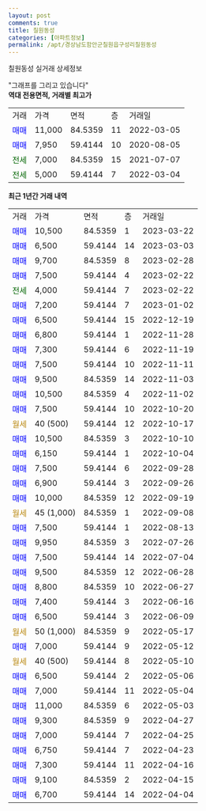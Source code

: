 ```yaml
---
layout: post
comments: true
title: 칠원동성
categories: [아파트정보]
permalink: /apt/경상남도함안군칠원읍구성리칠원동성
---
```


칠원동성 실거래 상세정보

<script type="text/javascript">
  google.charts.load('current', {'packages':['line', 'corechart']});
  google.charts.setOnLoadCallback(drawChart);

  function drawChart() {
    var data = new google.visualization.DataTable();
    data.addColumn('date', '거래일');
    data.addColumn('number', "매매");
    data.addColumn('number', "전세");
    data.addColumn('number', "전매");

    data.addRows([[new Date(Date.parse("2023-03-22")), 10500, null, null], [new Date(Date.parse("2023-03-03")), 6500, null, null], [new Date(Date.parse("2023-02-28")), 9700, null, null], [new Date(Date.parse("2023-02-22")), 7500, null, null], [new Date(Date.parse("2023-02-22")), null, 4000, null], [new Date(Date.parse("2023-01-02")), 7200, null, null], [new Date(Date.parse("2022-12-19")), 6500, null, null], [new Date(Date.parse("2022-11-28")), 6800, null, null], [new Date(Date.parse("2022-11-19")), 7300, null, null], [new Date(Date.parse("2022-11-11")), 7500, null, null], [new Date(Date.parse("2022-11-03")), 9500, null, null], [new Date(Date.parse("2022-11-02")), 10500, null, null], [new Date(Date.parse("2022-10-20")), 7500, null, null], [new Date(Date.parse("2022-10-17")), null, null, null], [new Date(Date.parse("2022-10-10")), 10500, null, null], [new Date(Date.parse("2022-10-04")), 6150, null, null], [new Date(Date.parse("2022-09-28")), 7500, null, null], [new Date(Date.parse("2022-09-26")), 6900, null, null], [new Date(Date.parse("2022-09-19")), 10000, null, null], [new Date(Date.parse("2022-09-08")), null, null, null], [new Date(Date.parse("2022-08-13")), 7500, null, null], [new Date(Date.parse("2022-07-26")), 9950, null, null], [new Date(Date.parse("2022-07-04")), 7500, null, null], [new Date(Date.parse("2022-06-28")), 9500, null, null], [new Date(Date.parse("2022-06-27")), 8800, null, null], [new Date(Date.parse("2022-06-16")), 7400, null, null], [new Date(Date.parse("2022-06-09")), 6500, null, null], [new Date(Date.parse("2022-05-17")), null, null, null], [new Date(Date.parse("2022-05-12")), 7000, null, null], [new Date(Date.parse("2022-05-10")), null, null, null], [new Date(Date.parse("2022-05-06")), 6500, null, null], [new Date(Date.parse("2022-05-04")), 7000, null, null], [new Date(Date.parse("2022-05-03")), 11000, null, null], [new Date(Date.parse("2022-04-27")), 9300, null, null], [new Date(Date.parse("2022-04-25")), 7000, null, null], [new Date(Date.parse("2022-04-23")), 6750, null, null], [new Date(Date.parse("2022-04-16")), 7300, null, null], [new Date(Date.parse("2022-04-15")), 9100, null, null], [new Date(Date.parse("2022-04-04")), 6700, null, null]]);

    var options = {
      hAxis: {
        format: 'yyyy/MM/dd'
      },    
      lineWidth: 0,
      pointsVisible: true,    
      title: '최근 1년간 유형별 실거래가 분포',
      legend: { position: 'bottom' }
    };

    var formatter = new google.visualization.NumberFormat({pattern:'###,###'} );
    formatter.format(data, 1);
    formatter.format(data, 2);
    
    setTimeout(function() {
        var chart = new google.visualization.LineChart(document.getElementById('columnchart_material'));
        chart.draw(data, (options));
        document.getElementById('loading').style.display = 'none';
    }, 200);
  }
</script>


<div id="loading" style="z-index:20; display: block; margin-left: 0px">"그래프를 그리고 있습니다"</div>
<div id="columnchart_material" style="width: 95%; margin-left: 0px; display: block"></div>
<!-- contents start -->
<b>역대 전용면적, 거래별 최고가</b>
<table class="sortable">
    <tr>
      <td>거래</td>
      <td>가격</td>
      <td>면적</td>
      <td>층</td>
      <td>거래일</td>
    </tr>
        <tr>
          <td><a style="color: blue">매매</a></td>
          <td>11,000</td>
          <td>84.5359</td>
          <td>11</td>
          <td>2022-03-05</td>
        </tr>            <tr>
          <td><a style="color: blue">매매</a></td>
          <td>7,950</td>
          <td>59.4144</td>
          <td>10</td>
          <td>2020-08-05</td>
        </tr>        
        <tr>
              <td><a style="color: darkgreen">전세</a></td>
              <td>7,000</td>
              <td>84.5359</td>
              <td>15</td>
              <td>2021-07-07</td>
            </tr>            <tr>
              <td><a style="color: darkgreen">전세</a></td>
              <td>5,000</td>
              <td>59.4144</td>
              <td>7</td>
              <td>2022-03-04</td>
            </tr>        
    
</table>

<b>최근 1년간 거래 내역</b>

<table class="sortable">
    <tr>
      <td>거래</td>
      <td>가격</td>
      <td>면적</td>
      <td>층</td>
      <td>거래일</td>
    </tr>
    <tr>
      <td><a style="color: blue">매매</a></td>
      <td>10,500</td>
      <td>84.5359</td>
      <td>1</td>
      <td>2023-03-22</td>
    </tr>          <tr>
      <td><a style="color: blue">매매</a></td>
      <td>6,500</td>
      <td>59.4144</td>
      <td>14</td>
      <td>2023-03-03</td>
    </tr>          <tr>
      <td><a style="color: blue">매매</a></td>
      <td>9,700</td>
      <td>84.5359</td>
      <td>8</td>
      <td>2023-02-28</td>
    </tr>          <tr>
      <td><a style="color: blue">매매</a></td>
      <td>7,500</td>
      <td>59.4144</td>
      <td>4</td>
      <td>2023-02-22</td>
    </tr>          <tr>
      <td><a style="color: darkgreen">전세</a></td>
      <td>4,000</td>
      <td>59.4144</td>
      <td>7</td>
      <td>2023-02-22</td>
    </tr>          <tr>
      <td><a style="color: blue">매매</a></td>
      <td>7,200</td>
      <td>59.4144</td>
      <td>7</td>
      <td>2023-01-02</td>
    </tr>          <tr>
      <td><a style="color: blue">매매</a></td>
      <td>6,500</td>
      <td>59.4144</td>
      <td>15</td>
      <td>2022-12-19</td>
    </tr>          <tr>
      <td><a style="color: blue">매매</a></td>
      <td>6,800</td>
      <td>59.4144</td>
      <td>1</td>
      <td>2022-11-28</td>
    </tr>          <tr>
      <td><a style="color: blue">매매</a></td>
      <td>7,300</td>
      <td>59.4144</td>
      <td>6</td>
      <td>2022-11-19</td>
    </tr>          <tr>
      <td><a style="color: blue">매매</a></td>
      <td>7,500</td>
      <td>59.4144</td>
      <td>10</td>
      <td>2022-11-11</td>
    </tr>          <tr>
      <td><a style="color: blue">매매</a></td>
      <td>9,500</td>
      <td>84.5359</td>
      <td>14</td>
      <td>2022-11-03</td>
    </tr>          <tr>
      <td><a style="color: blue">매매</a></td>
      <td>10,500</td>
      <td>84.5359</td>
      <td>4</td>
      <td>2022-11-02</td>
    </tr>          <tr>
      <td><a style="color: blue">매매</a></td>
      <td>7,500</td>
      <td>59.4144</td>
      <td>10</td>
      <td>2022-10-20</td>
    </tr>          <tr>
      <td><a style="color: darkgoldenrod">월세</a></td>
      <td>40 (500)</td>
      <td>59.4144</td>
      <td>12</td>
      <td>2022-10-17</td>
    </tr>          <tr>
      <td><a style="color: blue">매매</a></td>
      <td>10,500</td>
      <td>84.5359</td>
      <td>3</td>
      <td>2022-10-10</td>
    </tr>          <tr>
      <td><a style="color: blue">매매</a></td>
      <td>6,150</td>
      <td>59.4144</td>
      <td>1</td>
      <td>2022-10-04</td>
    </tr>          <tr>
      <td><a style="color: blue">매매</a></td>
      <td>7,500</td>
      <td>59.4144</td>
      <td>6</td>
      <td>2022-09-28</td>
    </tr>          <tr>
      <td><a style="color: blue">매매</a></td>
      <td>6,900</td>
      <td>59.4144</td>
      <td>3</td>
      <td>2022-09-26</td>
    </tr>          <tr>
      <td><a style="color: blue">매매</a></td>
      <td>10,000</td>
      <td>84.5359</td>
      <td>12</td>
      <td>2022-09-19</td>
    </tr>          <tr>
      <td><a style="color: darkgoldenrod">월세</a></td>
      <td>45 (1,000)</td>
      <td>84.5359</td>
      <td>1</td>
      <td>2022-09-08</td>
    </tr>          <tr>
      <td><a style="color: blue">매매</a></td>
      <td>7,500</td>
      <td>59.4144</td>
      <td>1</td>
      <td>2022-08-13</td>
    </tr>          <tr>
      <td><a style="color: blue">매매</a></td>
      <td>9,950</td>
      <td>84.5359</td>
      <td>3</td>
      <td>2022-07-26</td>
    </tr>          <tr>
      <td><a style="color: blue">매매</a></td>
      <td>7,500</td>
      <td>59.4144</td>
      <td>14</td>
      <td>2022-07-04</td>
    </tr>          <tr>
      <td><a style="color: blue">매매</a></td>
      <td>9,500</td>
      <td>84.5359</td>
      <td>12</td>
      <td>2022-06-28</td>
    </tr>          <tr>
      <td><a style="color: blue">매매</a></td>
      <td>8,800</td>
      <td>84.5359</td>
      <td>10</td>
      <td>2022-06-27</td>
    </tr>          <tr>
      <td><a style="color: blue">매매</a></td>
      <td>7,400</td>
      <td>59.4144</td>
      <td>3</td>
      <td>2022-06-16</td>
    </tr>          <tr>
      <td><a style="color: blue">매매</a></td>
      <td>6,500</td>
      <td>59.4144</td>
      <td>3</td>
      <td>2022-06-09</td>
    </tr>          <tr>
      <td><a style="color: darkgoldenrod">월세</a></td>
      <td>50 (1,000)</td>
      <td>84.5359</td>
      <td>9</td>
      <td>2022-05-17</td>
    </tr>          <tr>
      <td><a style="color: blue">매매</a></td>
      <td>7,000</td>
      <td>59.4144</td>
      <td>9</td>
      <td>2022-05-12</td>
    </tr>          <tr>
      <td><a style="color: darkgoldenrod">월세</a></td>
      <td>40 (500)</td>
      <td>59.4144</td>
      <td>8</td>
      <td>2022-05-10</td>
    </tr>          <tr>
      <td><a style="color: blue">매매</a></td>
      <td>6,500</td>
      <td>59.4144</td>
      <td>2</td>
      <td>2022-05-06</td>
    </tr>          <tr>
      <td><a style="color: blue">매매</a></td>
      <td>7,000</td>
      <td>59.4144</td>
      <td>11</td>
      <td>2022-05-04</td>
    </tr>          <tr>
      <td><a style="color: blue">매매</a></td>
      <td>11,000</td>
      <td>84.5359</td>
      <td>6</td>
      <td>2022-05-03</td>
    </tr>          <tr>
      <td><a style="color: blue">매매</a></td>
      <td>9,300</td>
      <td>84.5359</td>
      <td>9</td>
      <td>2022-04-27</td>
    </tr>          <tr>
      <td><a style="color: blue">매매</a></td>
      <td>7,000</td>
      <td>59.4144</td>
      <td>7</td>
      <td>2022-04-25</td>
    </tr>          <tr>
      <td><a style="color: blue">매매</a></td>
      <td>6,750</td>
      <td>59.4144</td>
      <td>7</td>
      <td>2022-04-23</td>
    </tr>          <tr>
      <td><a style="color: blue">매매</a></td>
      <td>7,300</td>
      <td>59.4144</td>
      <td>11</td>
      <td>2022-04-16</td>
    </tr>          <tr>
      <td><a style="color: blue">매매</a></td>
      <td>9,100</td>
      <td>84.5359</td>
      <td>2</td>
      <td>2022-04-15</td>
    </tr>          <tr>
      <td><a style="color: blue">매매</a></td>
      <td>6,700</td>
      <td>59.4144</td>
      <td>14</td>
      <td>2022-04-04</td>
    </tr>      </table>
<!-- contents end -->    

